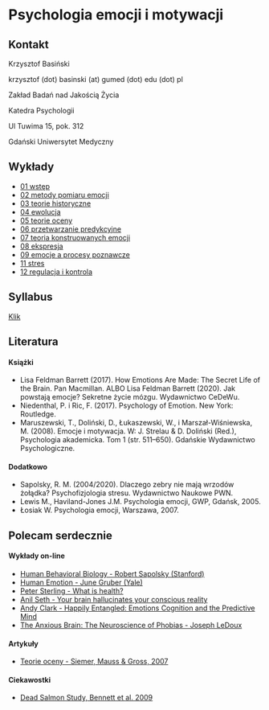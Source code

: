 # Psychologia emocji i motywacji


## Kontakt

Krzysztof Basiński

krzysztof (dot) basinski (at) gumed (dot) edu (dot) pl

Zakład Badań nad Jakością Życia

Katedra Psychologii

Ul Tuwima 15, pok. 312

Gdański Uniwersytet Medyczny


## Wykłady

- [01 wstęp](01_wstep.html)
- [02 metody pomiaru emocji](02_metody.html)
- [03 teorie historyczne](03_historia.html)
- [04 ewolucja](04_ewolucja.html)
- [05 teorie oceny](05_ocena.html)
- [06 przetwarzanie predykcyjne](06_pp.html)
- [07 teoria konstruowanych emocji](07_konstrukcje.html)
- [08 ekspresja](08_ekspresja.html)
- [09 emocje a procesy poznawcze](09_poznanie.html)
- [11 stres](11_stres.html)
- [12 regulacja i kontrola](12_regulacja.html)

<!--
- [07 mózg a emocje](07_neuro.html)

- [11 lęk i strach](11_strach.html)
- [12 stres - R.Sapolsky](https://www.youtube.com/watch?v=D9H9qTdserM) 

-->

## Syllabus

[Klik](syllabus.pdf)

## Literatura

#### Książki

- Lisa Feldman Barrett (2017). How Emotions Are Made: The Secret Life of the Brain. Pan Macmillan. ALBO Lisa Feldman Barrett (2020). Jak powstają emocje? Sekretne życie mózgu. Wydawnictwo CeDeWu.
- Niedenthal, P. i Ric, F.  (2017). Psychology of Emotion. New York: Routledge.
- Maruszewski, T., Doliński, D., Łukaszewski, W., i Marszał-Wiśniewska, M. (2008). Emocje i motywacja. W: J. Strelau & D. Doliński (Red.), Psychologia akademicka. Tom 1 (str. 511–650). Gdańskie Wydawnictwo Psychologiczne.

#### Dodatkowo

- Sapolsky, R. M. (2004/2020). Dlaczego zebry nie mają wrzodów żołądka? Psychofizjologia stresu. Wydawnictwo Naukowe PWN.
- Lewis M., Haviland-Jones J.M. Psychologia emocji, GWP, Gdańsk, 2005.
- Łosiak W. Psychologia emocji, Warszawa, 2007.


## Polecam serdecznie

#### Wykłady on-line

- [Human Behavioral Biology - Robert Sapolsky (Stanford)](https://www.youtube.com/playlist?list=PLpXaCv0b7h12LpVunZ361VfCBQSwi_2e8)
- [Human Emotion - June Gruber (Yale)](https://www.youtube.com/playlist?list=PLh9mgdi4rNewieO9Dsj-OhNBC9bF4FoRp)
- [Peter Sterling - What is health?](https://www.youtube.com/watch?v=cGZ53ecu8Jk&t=2182s)
- [Anil Seth - Your brain hallucinates your conscious reality](https://www.youtube.com/watch?v=lyu7v7nWzfo)
- [Andy Clark - Happily Entangled: Emotions Cognition and the Predictive Mind](https://www.youtube.com/watch?v=OS3RM3F8YmE)
- [The Anxious Brain: The Neuroscience of Phobias - Joseph LeDoux](https://www.youtube.com/watch?v=Ht6g0ky-8EY)

#### Artykuły

- [Teorie oceny - Siemer, Mauss & Gross, 2007](http://citeseerx.ist.psu.edu/viewdoc/download?doi=10.1.1.688.3225&rep=rep1&type=pdf)

#### Ciekawostki

- [Dead Salmon Study, Bennett et al. 2009](http://prefrontal.org/files/posters/Bennett-Salmon-2009.jpg)
